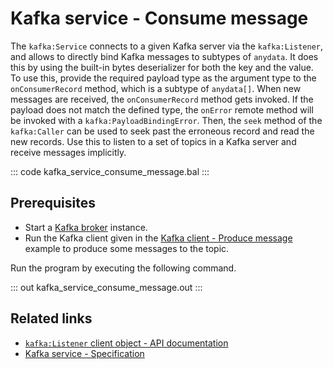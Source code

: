 # Kafka service - Consume message

The `kafka:Service` connects to a given Kafka server via the `kafka:Listener`, and allows to directly bind Kafka messages to subtypes of `anydata`. It does this by using the built-in bytes deserializer for both the key and the value. To use this, provide the required payload type as the argument type to the `onConsumerRecord` method, which is a subtype of `anydata[]`. When new messages are received, the `onConsumerRecord` method gets invoked. If the payload does not match the defined type, the `onError` remote method will be invoked with a `kafka:PayloadBindingError`. Then, the `seek` method of the `kafka:Caller` can be used to seek past the erroneous record and read the new records. Use this to listen to a set of topics in a Kafka server and receive messages implicitly.

::: code kafka_service_consume_message.bal :::

## Prerequisites
- Start a [Kafka broker](https://kafka.apache.org/quickstart) instance.
- Run the Kafka client given in the [Kafka client - Produce message](/learn/by-example/kafka-client-produce-message) example to produce some messages to the topic.

Run the program by executing the following command.

::: out kafka_service_consume_message.out :::

## Related links
- [`kafka:Listener` client object - API documentation](https://lib.ballerina.io/ballerinax/kafka/latest/clients/Listener)
- [Kafka service - Specification](https://github.com/ballerina-platform/module-ballerinax-kafka/blob/master/docs/spec/spec.md#432-usage)
